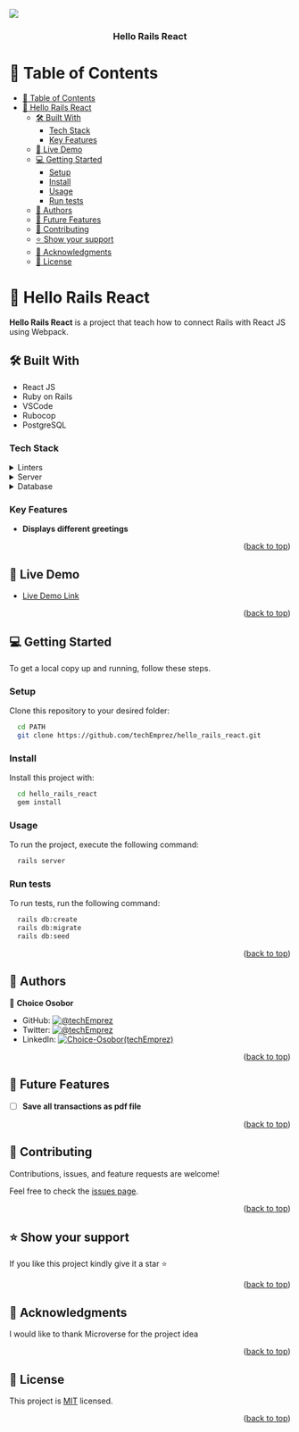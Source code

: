 <a name="readme-top"></a>
![](https://img.shields.io/badge/techEmprez--black?labelColor=purple)
<!--
HOW TO USE:
This is an example of how you may give instructions on setting up your project locally.

Modify this file to match your project and remove sections that don't apply.

REQUIRED SECTIONS:
- Table of Contents
- About the Project
  - Built With
  - Live Demo
- Getting Started
- Authors
- Future Features
- Contributing
- Show your support
- Acknowledgements
- License

OPTIONAL SECTIONS:
- FAQ

After you're finished please remove all the comments and instructions!
-->

<div align="center" font-size="30px">
  <h3><b>Hello Rails React</b></h3>
</div>

<!-- TABLE OF CONTENTS -->

# 📗 Table of Contents

- [📗 Table of Contents](#-table-of-contents)
- [📖 Hello Rails React](#-hello-rails-react)
  - [🛠 Built With ](#-built-with-)
    - [Tech Stack ](#tech-stack-)
    - [Key Features ](#key-features-)
  - [🚀 Live Demo ](#-live-demo-)
  - [💻 Getting Started ](#-getting-started-)
    - [Setup](#setup)
    - [Install](#install)
    - [Usage](#usage)
    - [Run tests](#run-tests)
  - [👥 Authors ](#-authors-)
  - [🔭 Future Features ](#-future-features-)
  - [🤝 Contributing ](#-contributing-)
  - [⭐️ Show your support ](#️-show-your-support-)
  - [🙏 Acknowledgments ](#-acknowledgments-)
  - [📝 License ](#-license-)

<!-- PROJECT DESCRIPTION -->

# 📖 Hello Rails React

<a name="about-project"></a>

**Hello Rails React** is a project that teach how to connect Rails with React JS using Webpack.

## 🛠 Built With <a name="built-with"></a>

- React JS
- Ruby on Rails
- VSCode
- Rubocop
- PostgreSQL

### Tech Stack <a name="tech-stack"></a>

<details>
  <summary>Linters</summary>
  <ul>
  <li>StyleLint</li>
  <li>Rubocop</li>
  </ul>
</details>

<details>
  <summary>Server</summary>
  <ul>
  <li>Ruby</li>
  </ul>
</details>

<details>
<summary>Database</summary>
  <ul>
  <li>PostgreSQL</li>
  </ul>
</details>

<!-- Features -->

### Key Features <a name="key-features"></a>

- **Displays different greetings**

<p align="right">(<a href="#readme-top">back to top</a>)</p>

<!-- LIVE DEMO -->

## 🚀 Live Demo <a name="live-demo"></a>

- [Live Demo Link](#)

<p align="right">(<a href="#readme-top">back to top</a>)</p>

<!-- GETTING STARTED -->

## 💻 Getting Started <a name="getting-started"></a>

To get a local copy up and running, follow these steps.

### Setup

Clone this repository to your desired folder:

```sh
  cd PATH
  git clone https://github.com/techEmprez/hello_rails_react.git
```

### Install

Install this project with:

```sh
  cd hello_rails_react
  gem install
```

### Usage

To run the project, execute the following command:

```sh
  rails server
```

### Run tests

To run tests, run the following command:

```sh
  rails db:create
  rails db:migrate
  rails db:seed
```

<p align="right">(<a href="#readme-top">back to top</a>)</p>

<!-- AUTHOR -->

## 👥 Authors <a name="author"></a>

👤 **Choice Osobor**

- GitHub: [![@techEmprez](https://img.shields.io/badge/-techEmprez-white?logo=GitHub&logoColor=181717&style=plastic)](https://github.com/techEmprez)
- Twitter: [![@techEmprez](https://img.shields.io/badge/-techEmprez-blue?logo=Twitter&logoColor=skyBlue&style=plastic)](https://twitter.com/techEmprez)
- LinkedIn: [![Choice-Osobor(techEmprez)](https://img.shields.io/badge/-ChoiceOsobor-white?logo=LinkedIn&logoColor=181717&style=plastic)](https://www.linkedin.com/in/choice-osobor/)
  
<p align="right">(<a href="#readme-top">back to top</a>)</p>

<!-- FUTURE FEATURES -->

## 🔭 Future Features <a name="future-features"></a>

- [ ] **Save all transactions as pdf file**

<p align="right">(<a href="#readme-top">back to top</a>)</p>

<!-- CONTRIBUTING -->

## 🤝 Contributing <a name="contributing"></a>

Contributions, issues, and feature requests are welcome!

Feel free to check the [issues page](https://github.com/techEmprez/hello_rails_react/issues).

<p align="right">(<a href="#readme-top">back to top</a>)</p>

<!-- SUPPORT -->

## ⭐️ Show your support <a name="support"></a>

If you like this project kindly give it a star ⭐️

<p align="right">(<a href="#readme-top">back to top</a>)</p>

<!-- ACKNOWLEDGEMENTS -->

## 🙏 Acknowledgments <a name="acknowledgements"></a>

I would like to thank Microverse for the project idea

<p align="right">(<a href="#readme-top">back to top</a>)</p>

<!-- LICENSE -->

## 📝 License <a name="license"></a>

This project is [MIT](./LICENSE.md) licensed.

<p align="right">(<a href="#readme-top">back to top</a>)</p>
